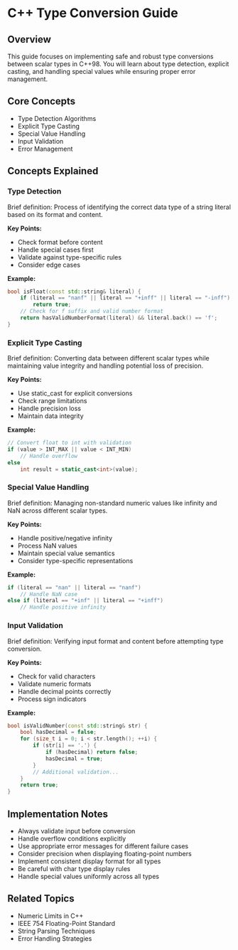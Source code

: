 # C++ Type Conversion Guide

## Overview
This guide focuses on implementing safe and robust type conversions between scalar types in C++98. You will learn about type detection, explicit casting, and handling special values while ensuring proper error management.

## Core Concepts
- Type Detection Algorithms
- Explicit Type Casting
- Special Value Handling
- Input Validation
- Error Management

## Concepts Explained

### Type Detection
Brief definition: Process of identifying the correct data type of a string literal based on its format and content.

**Key Points:**
- Check format before content
- Handle special cases first
- Validate against type-specific rules
- Consider edge cases

**Example:**
```cpp
bool isFloat(const std::string& literal) {
    if (literal == "nanf" || literal == "+inff" || literal == "-inff")
        return true;
    // Check for f suffix and valid number format
    return hasValidNumberFormat(literal) && literal.back() == 'f';
}
```

### Explicit Type Casting
Brief definition: Converting data between different scalar types while maintaining value integrity and handling potential loss of precision.

**Key Points:**
- Use static_cast for explicit conversions
- Check range limitations
- Handle precision loss
- Maintain data integrity

**Example:**
```cpp
// Convert float to int with validation
if (value > INT_MAX || value < INT_MIN)
    // Handle overflow
else
    int result = static_cast<int>(value);
```

### Special Value Handling
Brief definition: Managing non-standard numeric values like infinity and NaN across different scalar types.

**Key Points:**
- Handle positive/negative infinity
- Process NaN values
- Maintain special value semantics
- Consider type-specific representations

**Example:**
```cpp
if (literal == "nan" || literal == "nanf")
    // Handle NaN case
else if (literal == "+inf" || literal == "+inff")
    // Handle positive infinity
```

### Input Validation
Brief definition: Verifying input format and content before attempting type conversion.

**Key Points:**
- Check for valid characters
- Validate numeric formats
- Handle decimal points correctly
- Process sign indicators

**Example:**
```cpp
bool isValidNumber(const std::string& str) {
    bool hasDecimal = false;
    for (size_t i = 0; i < str.length(); ++i) {
        if (str[i] == '.') {
            if (hasDecimal) return false;
            hasDecimal = true;
        }
        // Additional validation...
    }
    return true;
}
```

## Implementation Notes
- Always validate input before conversion
- Handle overflow conditions explicitly
- Use appropriate error messages for different failure cases
- Consider precision when displaying floating-point numbers
- Implement consistent display format for all types
- Be careful with char type display rules
- Handle special values uniformly across all types

## Related Topics
- Numeric Limits in C++
- IEEE 754 Floating-Point Standard
- String Parsing Techniques
- Error Handling Strategies